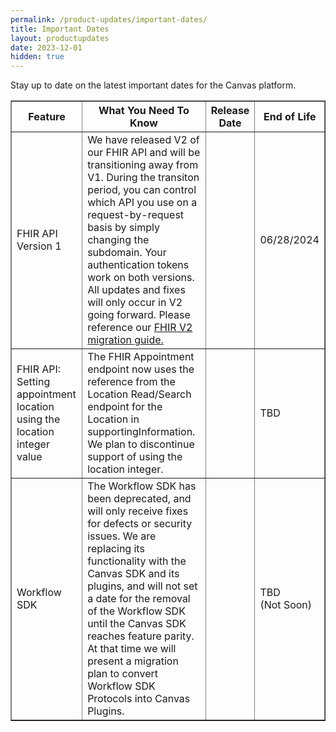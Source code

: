 ```yaml
---
permalink: /product-updates/important-dates/
title: Important Dates
layout: productupdates	
date: 2023-12-01
hidden: true
---
```

Stay up to date on the latest important dates for the Canvas platform.

<table border="1">
  <thead>
    <tr>
      <th>Feature</th>
      <th>What You Need To Know</th>
      <th>Release Date</th>
      <th>End of Life</th>
    </tr>
  </thead>
  <tbody>
    <tr>
      <td>FHIR API Version 1</td>
      <td>We have released V2 of our FHIR API and will be transitioning away from V1. During the transiton period, you can control which API you use on a request-by-request basis by simply changing the subdomain. Your authentication tokens work on both versions. All updates and fixes will only occur in V2 going forward. Please reference our <a href="/guides/fhir-v2-migration-guide/">FHIR V2 migration guide.</a></td>
      <td></td>
      <td>06/28/2024</td>
    </tr>
    <tr>
      <td>FHIR API: Setting appointment location using the location integer value</td>
      <td>The FHIR Appointment endpoint now uses the reference from the Location Read/Search endpoint for the Location in supportingInformation. We plan to discontinue support of using the location integer. </td>
      <td></td>
      <td>TBD</td>
    </tr>
    <tr>
      <td>Workflow SDK</td>
      <td>The Workflow SDK has been deprecated, and will only receive fixes for defects or security issues. We are replacing its functionality with the Canvas SDK and its plugins, and will not set a date for the removal of the Workflow SDK until the Canvas SDK reaches feature parity. At that time we will present a migration plan to convert Workflow SDK Protocols into Canvas Plugins.</td>
      <td></td>
      <td>TBD<br/>(Not Soon)</td>
    </tr>
  </tbody>
</table>
